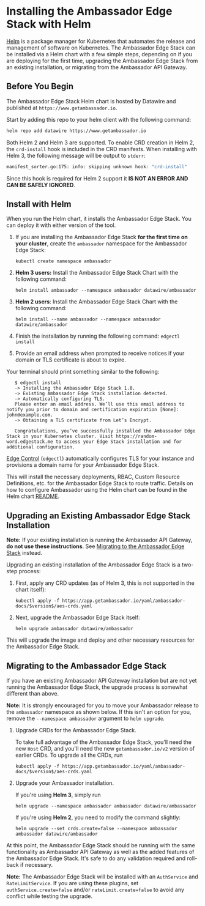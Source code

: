 # Installing the Ambassador Edge Stack with Helm

[Helm](https://helm.sh) is a package manager for Kubernetes that automates the release and management of software on Kubernetes. The Ambassador Edge Stack can be installed via a Helm chart with a few simple steps, depending on if you are deploying for the first time, upgrading the Ambassador Edge Stack from an existing installation, or migrating from the Ambassador API Gateway.

## Before You Begin

The Ambassador Edge Stack Helm chart is hosted by Datawire and published at `https://www.getambassador.io`.

Start by adding this repo to your helm client with the following command:

```bash
helm repo add datawire https://www.getambassador.io
```

Both Helm 2 and Helm 3 are supported. To enable CRD creation in Helm 2, the `crd-install` hook is included in the CRD manifests. When installing with Helm 3, the following message will be output to `stderr`:
```bash
manifest_sorter.go:175: info: skipping unknown hook: "crd-install"
```
Since this hook is required for Helm 2 support it **IS NOT AN ERROR AND CAN BE SAFELY IGNORED**.

## Install with Helm

When you run the Helm chart, it installs the Ambassador Edge Stack. You can
deploy it with either version of the tool.

1. If you are installing the Ambassador Edge Stack **for the first time on your cluster**, create the `ambassador` namespace for the Ambassador Edge Stack:

   ```
   kubectl create namespace ambassador
   ```

2. **Helm 3 users:** Install the Ambassador Edge Stack Chart with the following command:

   ```
   helm install ambassador --namespace ambassador datawire/ambassador
   ```

3. **Helm 2 users**: Install the Ambassador Edge Stack Chart with the following command:

   ```
   helm install --name ambassador --namespace ambassador datawire/ambassador
   ```

4. Finish the installation by running the following command: `edgectl install`
5. Provide an email address when prompted to receive notices if your domain or TLS certificate is about to expire.

Your terminal should print something similar to the following:
```
   $ edgectl install
   -> Installing the Ambassador Edge Stack 1.0.
   -> Existing Ambassador Edge Stack installation detected.
   -> Automatically configuring TLS.
   Please enter an email address. We’ll use this email address to notify you prior to domain and certification expiration [None]: john@example.com.
   -> Obtaining a TLS certificate from Let’s Encrypt.

   Congratulations, you’ve successfully installed the Ambassador Edge Stack in your Kubernetes cluster. Visit https://random-word.edgestack.me to access your Edge Stack installation and for additional configuration.
```

[Edge Control](../../using/edgectl/edge-control) (`edgectl`) automatically configures TLS for your instance and provisions a domain name for your Ambassador Edge Stack.

This will install the necessary deployments, RBAC, Custom Resource Definitions, etc. for the Ambassador Edge Stack to route traffic. Details on how to configure Ambassador using the Helm chart can be found in the Helm chart [README](https://github.com/emissary-ingress/emissary/tree/release/v1.13/charts/ambassador).

## Upgrading an Existing Ambassador Edge Stack Installation

**Note:** If your existing installation is running the Ambassador API Gateway, **do not use these instructions**. See [Migrating to the Ambassador Edge Stack](#migrating-to-the-ambassador-edge-stack) instead.

Upgrading an existing installation of the Ambassador Edge Stack is a two-step process:

1. First, apply any CRD updates (as of Helm 3, this is not supported in the chart itself):

   ```
   kubectl apply -f https://app.getambassador.io/yaml/ambassador-docs/$version$/aes-crds.yaml
   ```

2. Next, upgrade the Ambassador Edge Stack itself:

   ```
   helm upgrade ambassador datawire/ambassador
   ```

This will upgrade the image and deploy and other necessary resources for the Ambassador Edge Stack.

## Migrating to the Ambassador Edge Stack

If you have an existing Ambassador API Gateway installation but are not yet running the Ambassador Edge Stack, the upgrade process is somewhat different than above.

**Note:** It is strongly encouraged for you to move your Ambassador release to the `ambassador` namespace as shown below. If this isn't an option for you, remove the `--namespace ambassador` argument to `helm upgrade`.

1. Upgrade CRDs for the Ambassador Edge Stack.

   To take full advantage of the Ambassador Edge Stack, you'll need the new `Host` CRD, and you'll need the new `getambassador.io/v2` version of earlier CRDs. To upgrade all the CRDs, run

   ```
   kubectl apply -f https://app.getambassador.io/yaml/ambassador-docs/$version$/aes-crds.yaml
   ```

2. Upgrade your Ambassador installation.

   If you're using **Helm 3**, simply run

   ```
   helm upgrade --namespace ambassador ambassador datawire/ambassador
   ```

   If you're using **Helm 2**, you need to modify the command slightly:

   ```
   helm upgrade --set crds.create=false --namespace ambassador ambassador datawire/ambassador
   ```

At this point, the Ambassador Edge Stack should be running with the same functionality as Ambassador API Gateway as well as the added features of the Ambassador Edge Stack. It's safe to do any validation required and roll-back if necessary.

**Note:** The Ambassador Edge Stack will be installed with an `AuthService` and `RateLimitService`. If you are using these plugins, set `authService.create=false` and/or `rateLimit.create=false` to avoid any conflict while testing the upgrade.
